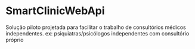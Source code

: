 # SmartClinicWebApi
Solução piloto projetada para facilitar o trabalho de consultórios médicos independentes. ex: psiquiatras/psicólogos independentes com consultório próprio
